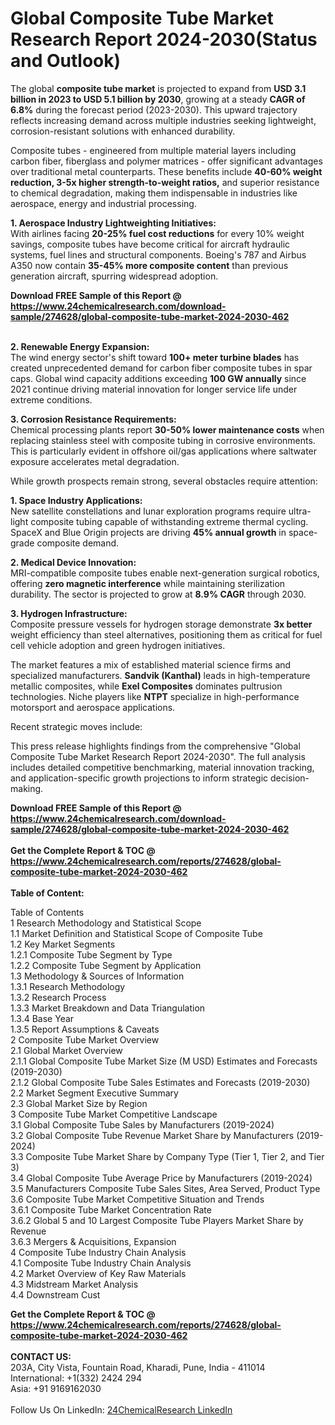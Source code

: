 <h1>Global Composite Tube Market Research Report 2024-2030(Status and Outlook)</h1><p>The global <strong>composite tube market</strong> is projected to expand from <strong>USD 3.1 billion in 2023 to USD 5.1 billion by 2030</strong>, growing at a steady <strong>CAGR of 6.8%</strong> during the forecast period (2023-2030). This upward trajectory reflects increasing demand across multiple industries seeking lightweight, corrosion-resistant solutions with enhanced durability.</p><p>Composite tubes - engineered from multiple material layers including carbon fiber, fiberglass and polymer matrices - offer significant advantages over traditional metal counterparts. These benefits include <strong>40-60% weight reduction, 3-5x higher strength-to-weight ratios,</strong> and superior resistance to chemical degradation, making them indispensable in industries like aerospace, energy and industrial processing.</p><p><strong>1. Aerospace Industry Lightweighting Initiatives:</strong><br>
With airlines facing <strong>20-25% fuel cost reductions</strong> for every 10% weight savings, composite tubes have become critical for aircraft hydraulic systems, fuel lines and structural components. Boeing's 787 and Airbus A350 now contain <strong>35-45% more composite content</strong> than previous generation aircraft, spurring widespread adoption.</p><div><b>Download FREE Sample of this Report @ 
            <a href="https://www.24chemicalresearch.com/download-sample/274628/global-composite-tube-market-2024-2030-462">
            https://www.24chemicalresearch.com/download-sample/274628/global-composite-tube-market-2024-2030-462</a></b></div><br><p><strong>2. Renewable Energy Expansion:</strong><br>
The wind energy sector's shift toward <strong>100+ meter turbine blades</strong> has created unprecedented demand for carbon fiber composite tubes in spar caps. Global wind capacity additions exceeding <strong>100 GW annually</strong> since 2021 continue driving material innovation for longer service life under extreme conditions.</p><p><strong>3. Corrosion Resistance Requirements:</strong><br>
Chemical processing plants report <strong>30-50% lower maintenance costs</strong> when replacing stainless steel with composite tubing in corrosive environments. This is particularly evident in offshore oil/gas applications where saltwater exposure accelerates metal degradation.</p><p>While growth prospects remain strong, several obstacles require attention:</p><p><strong>1. Space Industry Applications:</strong><br>
New satellite constellations and lunar exploration programs require ultra-light composite tubing capable of withstanding extreme thermal cycling. SpaceX and Blue Origin projects are driving <strong>45% annual growth</strong> in space-grade composite demand.</p><p><strong>2. Medical Device Innovation:</strong><br>
MRI-compatible composite tubes enable next-generation surgical robotics, offering <strong>zero magnetic interference</strong> while maintaining sterilization durability. The sector is projected to grow at <strong>8.9% CAGR</strong> through 2030.</p><p><strong>3. Hydrogen Infrastructure:</strong><br>
Composite pressure vessels for hydrogen storage demonstrate <strong>3x better</strong> weight efficiency than steel alternatives, positioning them as critical for fuel cell vehicle adoption and green hydrogen initiatives.</p><p>The market features a mix of established material science firms and specialized manufacturers. <strong>Sandvik (Kanthal)</strong> leads in high-temperature metallic composites, while <strong>Exel Composites</strong> dominates pultrusion technologies. Niche players like <strong>NTPT</strong> specialize in high-performance motorsport and aerospace applications.</p><p>Recent strategic moves include:</p><p>This press release highlights findings from the comprehensive "Global Composite Tube Market Research Report 2024-2030". The full analysis includes detailed competitive benchmarking, material innovation tracking, and application-specific growth projections to inform strategic decision-making.</p><div><b>Download FREE Sample of this Report @ 
            <a href="https://www.24chemicalresearch.com/download-sample/274628/global-composite-tube-market-2024-2030-462">
            https://www.24chemicalresearch.com/download-sample/274628/global-composite-tube-market-2024-2030-462</a></b></div><br><div><b>Get the Complete Report & TOC @ 
            <a href="https://www.24chemicalresearch.com/reports/274628/global-composite-tube-market-2024-2030-462">
            https://www.24chemicalresearch.com/reports/274628/global-composite-tube-market-2024-2030-462</a></b></div><br>
            <b>Table of Content:</b><p>Table of Contents<br />
1 Research Methodology and Statistical Scope<br />
1.1 Market Definition and Statistical Scope of Composite Tube<br />
1.2 Key Market Segments<br />
1.2.1 Composite Tube Segment by Type<br />
1.2.2 Composite Tube Segment by Application<br />
1.3 Methodology & Sources of Information<br />
1.3.1 Research Methodology<br />
1.3.2 Research Process<br />
1.3.3 Market Breakdown and Data Triangulation<br />
1.3.4 Base Year<br />
1.3.5 Report Assumptions & Caveats<br />
2 Composite Tube Market Overview<br />
2.1 Global Market Overview<br />
2.1.1 Global Composite Tube Market Size (M USD) Estimates and Forecasts (2019-2030)<br />
2.1.2 Global Composite Tube Sales Estimates and Forecasts (2019-2030)<br />
2.2 Market Segment Executive Summary<br />
2.3 Global Market Size by Region<br />
3 Composite Tube Market Competitive Landscape<br />
3.1 Global Composite Tube Sales by Manufacturers (2019-2024)<br />
3.2 Global Composite Tube Revenue Market Share by Manufacturers (2019-2024)<br />
3.3 Composite Tube Market Share by Company Type (Tier 1, Tier 2, and Tier 3)<br />
3.4 Global Composite Tube Average Price by Manufacturers (2019-2024)<br />
3.5 Manufacturers Composite Tube Sales Sites, Area Served, Product Type<br />
3.6 Composite Tube Market Competitive Situation and Trends<br />
3.6.1 Composite Tube Market Concentration Rate<br />
3.6.2 Global 5 and 10 Largest Composite Tube Players Market Share by Revenue<br />
3.6.3 Mergers & Acquisitions, Expansion<br />
4 Composite Tube Industry Chain Analysis<br />
4.1 Composite Tube Industry Chain Analysis<br />
4.2 Market Overview of Key Raw Materials<br />
4.3 Midstream Market Analysis<br />
4.4 Downstream Cust</p><div><b>Get the Complete Report & TOC @ 
            <a href="https://www.24chemicalresearch.com/reports/274628/global-composite-tube-market-2024-2030-462">
            https://www.24chemicalresearch.com/reports/274628/global-composite-tube-market-2024-2030-462</a></b></div><br><b>CONTACT US:</b><br>
            203A, City Vista, Fountain Road, Kharadi, Pune, India - 411014<br>
            International: +1(332) 2424 294<br>
            Asia: +91 9169162030 <br><br>
            Follow Us On LinkedIn: <a href="https://www.linkedin.com/company/24chemicalresearch/">24ChemicalResearch LinkedIn</a>